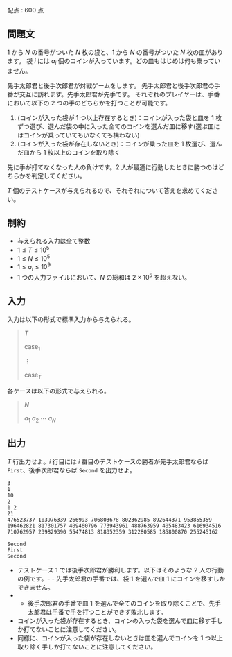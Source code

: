 配点 : $600$ 点

## 問題文

$1$ から $N$ の番号がついた $N$ 枚の袋と、$1$ から $N$ の番号がついた $N$ 枚の皿があります。
袋 $i$ には $a_i$ 個のコインが入っています。どの皿もはじめは何も乗っていません。

先手太郎君と後手次郎君が対戦ゲームをします。
先手太郎君と後手次郎君の手番が交互に訪れます。先手太郎君が先手です。
それぞれのプレイヤーは、手番において以下の $2$ つの手のどちらかを打つことが可能です。

1. (コインが入った袋が $1$ つ以上存在するとき)：コインが入った袋と皿を $1$ 枚ずつ選び、選んだ袋の中に入った全てのコインを選んだ皿に移す(選ぶ皿にはコインが乗っていてもいなくても構わない)
2. (コインが入った袋が存在しないとき)：コインが乗った皿を $1$ 枚選び、選んだ皿から $1$ 枚以上のコインを取り除く

先に手が打てなくなった人の負けです。$2$ 人が最適に行動したときに勝つのはどちらかを判定してください。

$T$ 個のテストケースが与えられるので、それぞれについて答えを求めてください。

## 制約

- 与えられる入力は全て整数
- $1 \leq T \leq 10^5$
- $1 \leq N \leq 10^{5}$
- $1 \leq a_i \leq 10^9$
- $1$ つの入力ファイルにおいて、$N$ の総和は $2 \times 10^5$ を超えない。

## 入力

入力は以下の形式で標準入力から与えられる。

> $T$
> 
> $\mathrm{case}_1$
> 
> $\vdots$
> 
> $\mathrm{case}_T$

各ケースは以下の形式で与えられる。

> $N$
> 
> $a_1$ $a_2$ $\cdots$ $a_N$

## 出力

$T$ 行出力せよ。$i$ 行目には $i$ 番目のテストケースの勝者が先手太郎君ならば `First`、後手次郎君ならば `Second` を出力せよ。

```input1
3
1
10
2
1 2
21
476523737 103976339 266993 706803678 802362985 892644371 953855359 196462821 817301757 409460796 773943961 488763959 405483423 616934516 710762957 239829390 55474813 818352359 312280585 185800870 255245162
```

```output1
Second
First
Second
```

- テストケース $1$ では後手次郎君が勝利します。以下はそのような $2$ 人の行動の例です。-   - 先手太郎君の手番では、袋 $1$ を選んで皿 $1$ にコインを移すしかできません。
-   - 後手次郎君の手番で皿 $1$ を選んで全てのコインを取り除くことで、先手太郎君は手番で手を打つことができず敗北します。
- コインが入った袋が存在するとき、コインの入った袋を選んで皿に移す手しか打てないことに注意してください。
- 同様に、コインが入った袋が存在しないときは皿を選んでコインを $1$ つ以上取り除く手しか打てないことに注意してください。